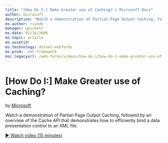 ```yaml
---
title: "[How Do I:] Make Greater use of Caching? | Microsoft Docs"
author: microsoft
description: "Watch a demonstration of Partial-Page Output Caching, followed by an overview of the Cache API that demonstrates how to efficiently bind a data presentation..."
ms.author: riande
manager: wpickett
ms.date: 01/16/2006
ms.topic: article
ms.assetid: 
ms.technology: dotnet-webforms
ms.prod: .net-framework
msc.legacyurl: /web-forms/videos/how-do-i/how-do-i-make-greater-use-of-caching
---
```

[How Do I:] Make Greater use of Caching?
====================
by [Microsoft](https://github.com/microsoft)

Watch a demonstration of Partial-Page Output Caching, followed by an overview of the Cache API that demonstrates how to efficiently bind a data presentation control to an XML file.

[&#9654; Watch video (15 minutes)](https://channel9.msdn.com/Blogs/ASP-NET-Site-Videos/how-do-i-make-greater-use-of-caching)